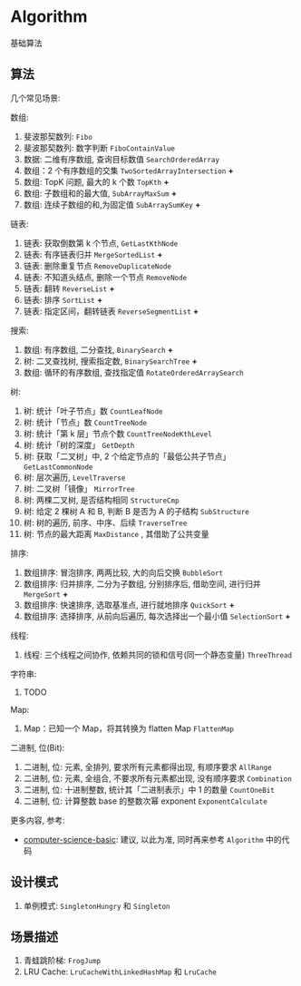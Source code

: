 # Algorithm

基础算法

## 算法

几个常见场景:

数组:

1. 斐波那契数列: `Fibo`
2. 斐波那契数列: 数字判断 `FiboContainValue`
3. 数据: 二维有序数组, 查询目标数值 `SearchOrderedArray`
4. 数组：2 个有序数组的交集 `TwoSortedArrayIntersection` **+**
5. 数组: TopK 问题, 最大的 k 个数 `TopKth` **+**
6. 数组: 子数组和的最大值, `SubArrayMaxSum` **+**
7. 数组: 连续子数组的和,为固定值 `SubArraySumKey` **+**

链表:

1. 链表: 获取倒数第 k 个节点, `GetLastKthNode`
2. 链表: 有序链表归并 `MergeSortedList` **+**
3. 链表: 删除重复节点 `RemoveDuplicateNode`
4. 链表: 不知道头结点, 删除一个节点 `RemoveNode`
5. 链表: 翻转 `ReverseList` **+**
6. 链表: 排序 `SortList` **+**
7. 链表: 指定区间，翻转链表 `ReverseSegmentList` **+**

搜索:

1. 数组: 有序数组, 二分查找, `BinarySearch` **+**
2. 树: 二叉查找树, 搜索指定数, `BinarySearchTree` **+**
3. 数组: 循环的有序数组, 查找指定值 `RotateOrderedArraySearch`

树:

1. 树: 统计「叶子节点」数 `CountLeafNode`
2. 树: 统计「节点」数 `CountTreeNode`
3. 树: 统计「第 k 层」节点个数 `CountTreeNodeKthLevel`
4. 树: 统计「树的深度」 `GetDepth`
5. 树: 获取「二叉树」中, 2 个给定节点的「最低公共子节点」 `GetLastCommonNode`
6. 树: 层次遍历, `LevelTraverse`
7. 树: 二叉树「镜像」 `MirrorTree`
8. 树: 两棵二叉树, 是否结构相同 `StructureCmp`
9. 树: 给定 2 棵树 A 和 B, 判断 B 是否为 A 的子结构 `SubStructure`
10. 树: 树的遍历, 前序、中序、后续 `TraverseTree`
11. 树: 节点的最大距离 `MaxDistance` , 其借助了公共变量

排序:

1. 数组排序: 冒泡排序, 两两比较, 大的向后交换 `BubbleSort`
2. 数组排序: 归并排序, 二分为子数组, 分别排序后, 借助空间, 进行归并 `MergeSort` **+**
3. 数组排序: 快速排序, 选取基准点, 进行就地排序 `QuickSort` **+**
4. 数组排序: 选择排序, 从前向后遍历, 每次选择出一个最小值 `SelectionSort` **+**


线程:

1. 线程: 三个线程之间协作, 依赖共同的锁和信号(同一个静态变量) `ThreeThread`


字符串:

1. TODO


Map:

1. Map：已知一个 Map，将其转换为 flatten Map `FlattenMap`


二进制, 位(Bit):

1. 二进制, 位: 元素, 全排列, 要求所有元素都得出现, 有顺序要求 `AllRange`
2. 二进制, 位: 元素, 全组合, 不要求所有元素都出现, 没有顺序要求 `Combination`
3. 二进制, 位: 十进制整数, 统计其「二进制表示」中 1 的数量 `CountOneBit`
4. 二进制, 位: 计算整数 base 的整数次幂 exponent `ExponentCalculate`



更多内容, 参考:

* [computer-science-basic](https://github.com/ningg/computer-science-basic): 建议, 以此为准, 同时再来参考 `Algorithm` 中的代码

## 设计模式

1. 单例模式: `SingletonHungry` 和 `Singleton`


## 场景描述

1. 青蛙跳阶梯: `FrogJump`
2. LRU Cache: `LruCacheWithLinkedHashMap` 和 `LruCache`
